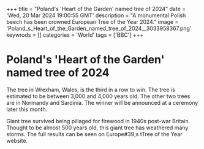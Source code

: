 +++
title = "Poland's 'Heart of the Garden' named tree of 2024"
date = 'Wed, 20 Mar 2024 19:00:55 GMT'
description = "A monumental Polish beech has been crowned European Tree of the Year 2024."
image = 'Poland_s_Heart_of_the_Garden_named_tree_of_2024__3033958367.png'
keywrods =  []
categories = 'World'
tags = ['BBC']
+++

# Poland's 'Heart of the Garden' named tree of 2024

The tree in Wrexham, Wales, is the third in a row to win.
The tree is estimated to be between 3,000 and 4,000 years old.
The other two trees are in Normandy and Sardinia.
The winner will be announced at a ceremony later this month.

Giant tree survived being pillaged for firewood in 1940s post-war Britain.
Thought to be almost 500 years old, this giant tree has weathered many storms.
The full results can be seen on Europe<bb>#39;s tTree of the Year website.


